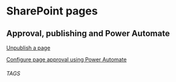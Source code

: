 # SharePoint pages
## Approval, publishing and Power Automate

[Unpublish a page](https://support.microsoft.com/en-us/office/management-and-lifecycle-of-a-sharepoint-modern-page-3410a04c-3ca4-4a4c-b867-33ab5c8bdcf3#bkmk_unpublish)

[Configure page approval using Power Automate](https://support.microsoft.com/en-us/office/configure-page-approval-using-power-automate-14ce6976-a0a7-427b-b4ab-d28d344a5222)

###### TAGS
<SharePoint><SP> <PowerAutomate><PA> <Publishing>
